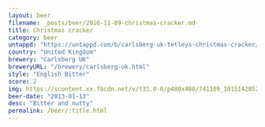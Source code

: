 ```yaml
---
layout: beer
filename: _posts/beer/2016-11-09-christmas-cracker.md
title: Christmas cracker
category: beer
untappd: "https://untappd.com/b/carlsberg-uk-tetleys-christmas-cracker/270306"
country: "United Kingdom"
brewery: "Carlsberg UK"
breweryURL: "/brewery/carlsberg-uk.html"
style: "English Bitter"
score: 2
img: https://scontent.xx.fbcdn.net/v/t31.0-0/p480x480/741109_10151428525743745_1997517717_o.jpg?_nc_cat=105&_nc_ohc=6c7UYFJ6iXsAQl2JsUZUs1QVWljZ_KGG7IvCd2zrH8sYsD_H3Yh1XccFA&_nc_ht=scontent.xx&oh=6ae1515f0390ae9766b9a3f8ef56bd4c&oe=5E4EC089
beer-date: "2013-01-13"
desc: "Bitter and nutty"
permalink: /beer/:title.html
---
```

